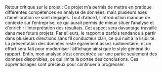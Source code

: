 Retour critique sur le projet :
Ce projet m’a permis de mettre en pratique différentes compétences en analyse de données, mais plusieurs axes d’amélioration se sont dégagés. Tout d’abord, l’introduction manque de contexte sur l’entreprise, ce qui aurait permis de mieux situer l’analyse et d’enrichir l’interprétation des résultats. Cet aspect sera davantage travaillé dans mes futurs projets. Par ailleurs, le rapport a parfois tendance à partir dans plusieurs directions sans fil conducteur clair, ce qui nuit à la lisibilité. La présentation des données reste également assez rudimentaire, et un effort sera fait pour moderniser l’affichage ainsi que le style général du rapport. Enfin, mon analyse s’est concentrée sur une partie seulement des données disponibles, ce qui limite la portée des conclusions. Ces apprentissages sont précieux pour continuer à progresser.

